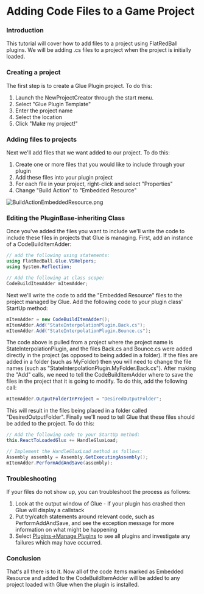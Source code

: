 # Adding Code Files to a Game Project

### Introduction

This tutorial will cover how to add files to a project using FlatRedBall plugins. We will be adding .cs files to a project when the project is initially loaded.

### Creating a project

The first step is to create a Glue Plugin project. To do this:

1. Launch the NewProjectCreator through the start menu.
2. Select "Glue Plugin Template"
3. Enter the project name
4. Select the location
5. Click "Make my project!"

### Adding files to projects

Next we'll add files that we want added to our project. To do this:

1. Create one or more files that you would like to include through your plugin
2. Add these files into your plugin project
3. For each file in your project, right-click and select "Properties"
4. Change "Build Action" to "Embedded Resource"

![BuildActionEmbeddedResource.png](../../media/migrated\_media-BuildActionEmbeddedResource.png)

### Editing the PluginBase-inheriting Class

Once you've added the files you want to include we'll write the code to include these files in projects that Glue is managing. First, add an instance of a CodeBuildItemAdder:

```csharp
// add the following using statements:
using FlatRedBall.Glue.VSHelpers;
using System.Reflection;

// Add the following at class scope:
CodeBuildItemAdder mItemAdder;
```

Next we'll write the code to add the "Embedded Resource" files to the project managed by Glue. Add the following code to your plugin class' StartUp method:

```csharp
mItemAdder = new CodeBuildItemAdder();
mItemAdder.Add("StateInterpolationPlugin.Back.cs");
mItemAdder.Add("StateInterpolationPlugin.Bounce.cs");
```

The code above is pulled from a project where the project name is StateInterpolationPlugin, and the files Back.cs and Bounce.cs were added directly in the project (as opposed to being added in a folder). If the files are added in a folder (such as MyFolder) then you will need to change the file names (such as "StateInterpolationPlugin.MyFolder.Back.cs"). After making the "Add" calls, we need to tell the CodeBuildItemAdder where to save the files in the project that it is going to modify. To do this, add the following call:

```csharp
mItemAdder.OutputFolderInProject = "DesiredOutputFolder";
```

This will result in the files being placed in a folder called "DesiredOutputFolder". Finally we'll need to tell Glue that these files should be added to the project. To do this:

```csharp
// Add the following code to your StartUp method:
this.ReactToLoadedGlux += HandleGluxLoad;

// Implement the HandleGluxLoad method as follows:
Assembly assembly = Assembly.GetExecutingAssembly();
mItemAdder.PerformAddAndSave(assembly);
```

### Troubleshooting

If your files do not show up, you can troubleshoot the process as follows:

1. Look at the output window of Glue - if your plugin has crashed then Glue will display a callstack
2. Put try/catch statements around relevant code, such as PerformAddAndSave, and see the exception message for more information on what might be happening
3. Select [Plugins->Manage Plugins](../../frb/docs/index.php) to see all plugins and investigate any failures which may have occurred.

### Conclusion

That's all there is to it. Now all of the code items marked as Embedded Resource and added to the CodeBuildItemAdder will be added to any project loaded with Glue when the plugin is installed.
